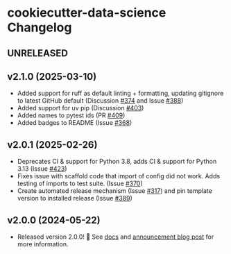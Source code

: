 # cookiecutter-data-science Changelog

## UNRELEASED

## v2.1.0 (2025-03-10)

- Added support for ruff as default linting + formatting, updating gitignore to latest GitHub default (Discussion [#374](https://github.com/drivendataorg/cookiecutter-data-science/discussions/374) and Issue [#388](https://github.com/drivendataorg/cookiecutter-data-science/issues/388))
- Added support for uv pip (Discussion [#403](https://github.com/drivendataorg/cookiecutter-data-science/discussions/403))
- Added names to pytest ids (PR [#409](https://github.com/drivendataorg/cookiecutter-data-science/pull/409))
- Added badges to README (Issue [#368](https://github.com/drivendataorg/cookiecutter-data-science/issue/434))

## v2.0.1 (2025-02-26)

- Deprecates CI & support for Python 3.8, adds CI & support for Python 3.13 (Issue [#423](https://github.com/drivendataorg/cookiecutter-data-science/issues/423))
- Fixes issue with scaffold code that import of config did not work. Adds testing of imports to test suite. (Issue [#370](https://github.com/drivendataorg/cookiecutter-data-science/issues/370))
- Create automated release mechanism (Issue [#317](https://github.com/drivendataorg/cookiecutter-data-science/issues/317)) and pin template version to installed release (Issue [#389](https://github.com/drivendataorg/cookiecutter-data-science/issues/389))

## v2.0.0 (2024-05-22)

- Released version 2.0.0! :tada: See [docs](https://cookiecutter-data-science.drivendata.org/) and [announcement blog post](https://drivendata.co/blog/ccds-v2) for more information.